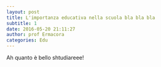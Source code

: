 ```yaml
---
layout: post
title: L'importanza educativa nella scuola bla bla bla
subtitle: 1
date: 2016-05-20 21:11:27
author: prof Ermacora
categories: Edu
---
```

Ah quanto è bello shtudiareee!